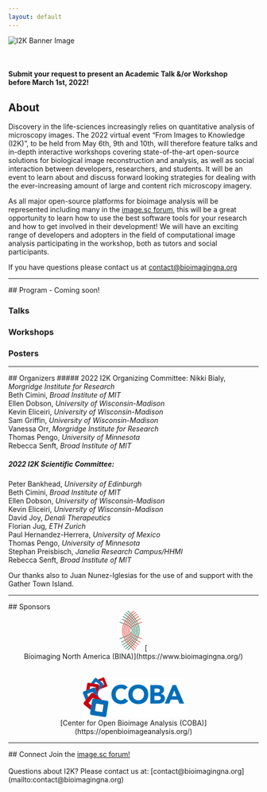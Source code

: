 ```yaml
---
layout: default
---
```


<div style="display:none"><h1> 2022 Conference</h1></div>

![I2K Banner Image](/assets/images/banner-image.png)

<br>
<h4>Submit your request to present an Academic Talk &/or Workshop <br>
before March 1st, 2022!</h4>

## About

Discovery in the life-sciences increasingly relies on quantitative analysis of microscopy images. The 2022 virtual event “From Images to Knowledge (I2K)”, to be held from May 6th, 9th and 10th, will therefore feature talks and in-depth interactive workshops covering state-of-the-art open-source solutions for biological image reconstruction and analysis, as well as social interaction between developers, researchers, and students. It will be an event to learn about and discuss forward looking strategies for dealing with the ever-increasing amount of large and content rich microscopy imagery.

As all major open-source platforms for bioimage analysis will be represented including many in the [image.sc forum](https://forum.image.sc/), this will be a great opportunity to learn how to use the best software tools for your research and how to get involved in their development! We will have an exciting range of developers and adopters in the field of computational image analysis participating in the workshop, both as tutors and social participants. 

If you have questions please contact us at [contact@bioimagingna.org](mailto:contact@bioimagingna.org)

<hr>
## Program - Coming soon!

### Talks
### Workshops
### Posters

<hr>
## Organizers
##### 2022 I2K Organizing Committee:
Nikki Bialy, <i>Morgridge Institute for Research</i><br>
Beth Cimini, <i>Broad Institute of MIT</i><br>
Ellen Dobson, <i>University of Wisconsin-Madison</i><br>
Kevin Eliceiri, <i>University of Wisconsin-Madison</i><br>
Sam Griffin, <i>University of Wisconsin-Madison</i><br>
Vanessa Orr, <i>Morgridge Institute for Research</i><br>
Thomas Pengo, <i>University of Minnesota</i><br>
Rebecca Senft, <i>Broad Institute of MIT</i><br>

##### 2022 I2K Scientific Committee:
Peter Bankhead, <i>University of Edinburgh</i><br>
Beth Cimini, <i>Broad Institute of MIT</i><br>
Ellen Dobson, <i>University of Wisconsin-Madison</i><br>
Kevin Eliceiri, <i>University of Wisconsin-Madison</i><br>
David Joy, <i>Denali Therapeutics</i><br>
Florian Jug, <i>ETH Zurich</i><br>
Paul Hernandez-Herrera, <i>University of Mexico</i><br>
Thomas Pengo, <i>University of Minnesota</i><br>
Stephan Preisbisch, <i>Janelia Research Campus/HHMI</i><br>
Rebecca Senft, <i>Broad Institute of MIT</i><br>

Our thanks also to Juan Nunez-Iglesias for the use of and support with the Gather Town Island.

<hr>
## Sponsors
<div style="text-align:center;" markdown="1">
  <a href="https://www.bioimagingna.org/"><img src="assets/images/bina-logo.png" alt="Bioimaging North America"></a> [
  <br>
  Bioimaging North America (BINA)](https://www.bioimagingna.org/)
  <br>
  <br>
  <br>
  <a href="https://openbioimageanalysis.org/"><img src="assets/images/coba-logo.png" alt="Center for Open Bioimage Analysis"></a>
  <br>
  [Center for Open Bioimage Analysis (COBA)](https://openbioimageanalysis.org/)
</div>
<hr>
## Connect
Join the <a href="https://forum.image.sc/">image.sc forum!</a>
<br>
<br>
Questions about I2K? Please contact us at: [contact@bioimagingna.org](mailto:contact@bioimagingna.org)
